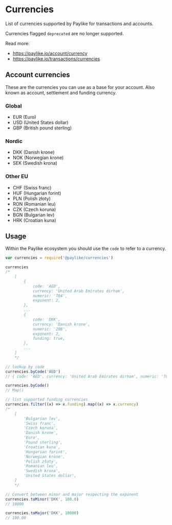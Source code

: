 # Currencies

List of currencies supported by Paylike for transactions and accounts.

Currencies flagged `deprecated` are no longer supported.

Read more:

- https://paylike.io/account/currency
- https://paylike.io/transactions/currencies

## Account currencies

These are the currencies you can use as a base for your account. Also known as
account, settlement and funding currency.

### Global

- EUR (Euro)
- USD (United States dollar)
- GBP (British pound sterling)

### Nordic

- DKK (Danish krone)
- NOK (Norwegian krone)
- SEK (Swedish krona)

### Other EU

- CHF (Swiss franc)
- HUF (Hungarian forint)
- PLN (Polish złoty)
- RON (Romanian leu)
- CZK (Czech koruna)
- BGN (Bulgarian lev)
- HRK (Croatian kuna)

## Usage

Within the Paylike ecosystem you should use the `code` to refer to a currency.

```js
var currencies = require('@paylike/currencies')

currencies
/*
	[
		{
			code: 'AED',
			currency: 'United Arab Emirates dirham',
			numeric: '784',
			exponent: 2,
		},
		...
		{
			code: 'DKK',
			currency: 'Danish krone',
			numeric: '208',
			exponent: 2,
			funding: true,
		},
		...
	]
	*/

// lookup by code
currencies.byCode('AED')
// { code: 'AED', currency: 'United Arab Emirates dirham', numeric: '784' }

currencies.byCode()
// Map()

// list supported funding currencies
currencies.filter((x) => x.funding).map((x) => x.currency)
/*
	[
		'Bulgarian lev',
		'Swiss franc',
		'Czech koruna',
		'Danish krone',
		'Euro',
		'Pound sterling',
		'Croatian kuna',
		'Hungarian forint',
		'Norwegian krone',
		'Polish złoty',
		'Romanian leu',
		'Swedish krona',
		'United States dollar',
	]
	*/

// Convert between minor and major respecting the exponent
currencies.toMinor('DKK', 100.0)
// 10000

currencies.toMajor('DKK', 10000)
// 100.00
```
